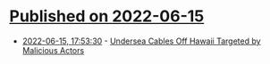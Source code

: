 # [Published on 2022-06-15](index.md)

* [2022-06-15, 17:53:30](https://news.ycombinator.com/item?id=31756656) - [Undersea Cables Off Hawaii Targeted by Malicious Actors](https://twitter.com/willmanidis/status/1537071965608943616)
